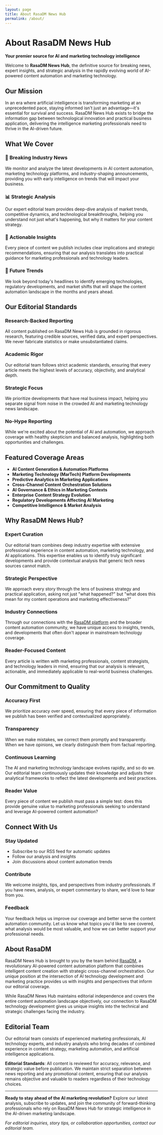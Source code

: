 ```yaml
---
layout: page
title: About RasaDM News Hub
permalink: /about/
---
```


# About RasaDM News Hub

**Your premier source for AI and marketing technology intelligence**

Welcome to **RasaDM News Hub**, the definitive source for breaking news, expert insights, and strategic analysis in the rapidly evolving world of AI-powered content automation and marketing technology.

## Our Mission

In an era where artificial intelligence is transforming marketing at an unprecedented pace, staying informed isn't just an advantage—it's essential for survival and success. RasaDM News Hub exists to bridge the information gap between technological innovation and practical business application, delivering the intelligence marketing professionals need to thrive in the AI-driven future.

## What We Cover

### 🚀 **Breaking Industry News**
We monitor and analyze the latest developments in AI content automation, marketing technology platforms, and industry-shaping announcements, providing you with early intelligence on trends that will impact your business.

### 📊 **Strategic Analysis**
Our expert editorial team provides deep-dive analysis of market trends, competitive dynamics, and technological breakthroughs, helping you understand not just what's happening, but why it matters for your content strategy.

### 🎯 **Actionable Insights**
Every piece of content we publish includes clear implications and strategic recommendations, ensuring that our analysis translates into practical guidance for marketing professionals and technology leaders.

### 🔮 **Future Trends**
We look beyond today's headlines to identify emerging technologies, regulatory developments, and market shifts that will shape the content automation landscape in the months and years ahead.

## Our Editorial Standards

### **Research-Backed Reporting**
All content published on RasaDM News Hub is grounded in rigorous research, featuring credible sources, verified data, and expert perspectives. We never fabricate statistics or make unsubstantiated claims.

### **Academic Rigor**
Our editorial team follows strict academic standards, ensuring that every article meets the highest levels of accuracy, objectivity, and analytical depth.

### **Strategic Focus**
We prioritize developments that have real business impact, helping you separate signal from noise in the crowded AI and marketing technology news landscape.

### **No-Hype Reporting**
While we're excited about the potential of AI and automation, we approach coverage with healthy skepticism and balanced analysis, highlighting both opportunities and challenges.

## Featured Coverage Areas

- **AI Content Generation & Automation Platforms**
- **Marketing Technology (MarTech) Platform Developments**
- **Predictive Analytics in Marketing Applications**
- **Cross-Channel Content Orchestration Solutions**
- **AI Governance & Ethics in Marketing Contexts**
- **Enterprise Content Strategy Evolution**
- **Regulatory Developments Affecting AI Marketing**
- **Competitive Intelligence & Market Analysis**

## Why RasaDM News Hub?

### **Expert Curation**
Our editorial team combines deep industry expertise with extensive professional experience in content automation, marketing technology, and AI applications. This expertise enables us to identify truly significant developments and provide contextual analysis that generic tech news sources cannot match.

### **Strategic Perspective**
We approach every story through the lens of business strategy and practical application, asking not just "what happened?" but "what does this mean for my content operations and marketing effectiveness?"

### **Industry Connections**
Through our connections with the [RasaDM platform](https://github.com/rasadm) and the broader content automation community, we have unique access to insights, trends, and developments that often don't appear in mainstream technology coverage.

### **Reader-Focused Content**
Every article is written with marketing professionals, content strategists, and technology leaders in mind, ensuring that our analysis is relevant, actionable, and immediately applicable to real-world business challenges.

## Our Commitment to Quality

### **Accuracy First**
We prioritize accuracy over speed, ensuring that every piece of information we publish has been verified and contextualized appropriately.

### **Transparency**
When we make mistakes, we correct them promptly and transparently. When we have opinions, we clearly distinguish them from factual reporting.

### **Continuous Learning**
The AI and marketing technology landscape evolves rapidly, and so do we. Our editorial team continuously updates their knowledge and adjusts their analytical frameworks to reflect the latest developments and best practices.

### **Reader Value**
Every piece of content we publish must pass a simple test: does this provide genuine value to marketing professionals seeking to understand and leverage AI-powered content automation?

## Connect With Us

### **Stay Updated**
- Subscribe to our RSS feed for automatic updates
- Follow our analysis and insights
- Join discussions about content automation trends

### **Contribute**
We welcome insights, tips, and perspectives from industry professionals. If you have news, analysis, or expert commentary to share, we'd love to hear from you.

### **Feedback**
Your feedback helps us improve our coverage and better serve the content automation community. Let us know what topics you'd like to see covered, what analysis would be most valuable, and how we can better support your professional needs.

## About RasaDM

RasaDM News Hub is brought to you by the team behind [RasaDM](https://github.com/rasadm), a revolutionary AI-powered content automation platform that combines intelligent content creation with strategic cross-channel orchestration. Our unique position at the intersection of AI technology development and marketing practice provides us with insights and perspectives that inform our editorial coverage.

While RasaDM News Hub maintains editorial independence and covers the entire content automation landscape objectively, our connection to RasaDM technology development gives us unique insights into the technical and strategic challenges facing the industry.

## Editorial Team

Our editorial team consists of experienced marketing professionals, AI technology experts, and industry analysts who bring decades of combined experience in content strategy, marketing automation, and artificial intelligence applications.

**Editorial Standards**: All content is reviewed for accuracy, relevance, and strategic value before publication. We maintain strict separation between news reporting and any promotional content, ensuring that our analysis remains objective and valuable to readers regardless of their technology choices.

---

**Ready to stay ahead of the AI marketing revolution?** Explore our latest analysis, subscribe to updates, and join the community of forward-thinking professionals who rely on RasaDM News Hub for strategic intelligence in the AI-driven marketing landscape.

*For editorial inquiries, story tips, or collaboration opportunities, contact our editorial team.* 